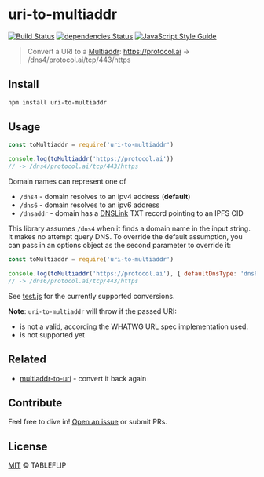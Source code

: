 # uri-to-multiaddr

[![Build Status](https://travis-ci.org/multiformats/js-uri-to-multiaddr.svg?branch=master)](https://travis-ci.org/multiformats/js-uri-to-multiaddr) [![dependencies Status](https://david-dm.org/multiformats/js-uri-to-multiaddr/status.svg)](https://david-dm.org/multiformats/js-uri-to-multiaddr) [![JavaScript Style Guide](https://img.shields.io/badge/code_style-standard-brightgreen.svg)](https://standardjs.com)

> Convert a URI to a [Multiaddr](https://multiformats.io/multiaddr/): https://protocol.ai -> /dns4/protocol.ai/tcp/443/https

## Install

```sh
npm install uri-to-multiaddr
```

## Usage

```js
const toMultiaddr = require('uri-to-multiaddr')

console.log(toMultiaddr('https://protocol.ai'))
// -> /dns4/protocol.ai/tcp/443/https
```

Domain names can represent one of

- `/dns4` - domain resolves to an ipv4 address (**default**)
- `/dns6` - domain resolves to an ipv6 address
- `/dnsaddr` - domain has a [DNSLink](https://docs.ipfs.io/guides/concepts/dnslink/) TXT record pointing to an IPFS CID

This library assumes `/dns4` when it finds a domain name in the input string.
It makes no attempt query DNS. To override the default assumption, you can pass
in an options object as the second parameter to override it:

```js
const toMultiaddr = require('uri-to-multiaddr')

console.log(toMultiaddr('https://protocol.ai'), { defaultDnsType: 'dns6' })
// -> /dns6/protocol.ai/tcp/443/https
```

See [test.js](./test.js) for the currently supported conversions.

**Note**: `uri-to-multiaddr` will throw if the passed URI:
  - is not a valid, according the WHATWG URL spec implementation used.
  - is not supported yet

## Related

- [multiaddr-to-uri](https://github.com/multiformats/js-multiaddr-to-uri) - convert it back again

## Contribute

Feel free to dive in! [Open an issue](https://github.com/multiformats/js-uri-to-multiaddr/issues/new) or submit PRs.

## License

[MIT](LICENSE) © TABLEFLIP
